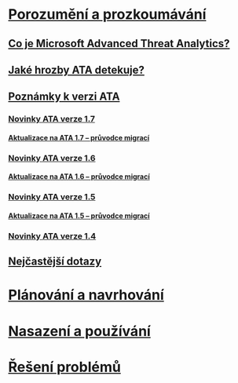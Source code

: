 # [Porozumění a prozkoumávání](what-is-ata.md)
## [Co je Microsoft Advanced Threat Analytics?](what-is-ata.md)
## [Jaké hrozby ATA detekuje?](ata-threats.md)
## [Poznámky k verzi ATA](ata-release-notes.md)
### [Novinky ATA verze 1.7](whats-new-version-1.7.md)
#### [Aktualizace na ATA 1.7 – průvodce migrací](ata-update-1.7-migration-guide.md)
### [Novinky ATA verze 1.6](whats-new-version-1.6.md)
#### [Aktualizace na ATA 1.6 – průvodce migrací](ata-update-1.6-migration-guide.md)
### [Novinky ATA verze 1.5](whats-new-version-1.5.md)
#### [Aktualizace na ATA 1.5 – průvodce migrací](ata-update-1.5-migration-guide.md)
### [Novinky ATA verze 1.4](whats-new-version-1.4.md)
## [Nejčastější dotazy](ata-technical-faq.md)
# [Plánování a navrhování](/advanced-threat-analytics/plan-design/ata-capacity-planning)
# [Nasazení a používání](/advanced-threat-analytics/deploy-use/install-ata)
# [Řešení problémů](/advanced-threat-analytics/troubleshoot/troubleshooting-ata-using-logs)


<!--HONumber=Aug16_HO5-->


